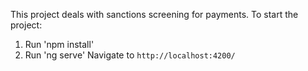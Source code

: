 This project deals with sanctions screening for payments. 
To start the project:
1. Run 'npm install'
2. Run 'ng serve'
Navigate to `http://localhost:4200/`
